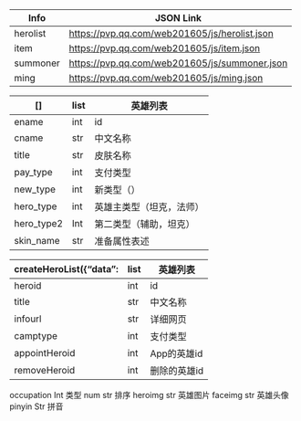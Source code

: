 |Info|JSON Link|
|---|---|
|herolist|<https://pvp.qq.com/web201605/js/herolist.json>|
|item|<https://pvp.qq.com/web201605/js/item.json>|
|summoner|<https://pvp.qq.com/web201605/js/summoner.json>|
|ming|<https://pvp.qq.com/web201605/js/ming.json>|

|[]|list|英雄列表|
|---|---|---|
|ename|int|id|
|cname|str|中文名称|
|title|str|皮肤名称|
|pay_type|int|支付类型|
|new_type|int|新类型（）|
|hero_type|int|英雄主类型（坦克，法师）|
|hero_type2|Int|第二类型（辅助，坦克）|
|skin_name|str|准备属性表述|

|createHeroList({“data”:|list|英雄列表|
|---|---|---|
|heroid|int|id|
|title|str|中文名称|
|infourl|str|详细网页|
|camptype|int|支付类型|
|appointHeroid|int|App的英雄id|
|removeHeroid|int|删除的英雄id|
occupation	Int	类型
num	str	排序
heroimg	str	英雄图片
faceimg	str	英雄头像
pinyin	Str	拼音
